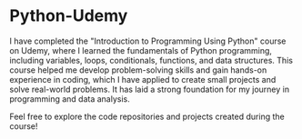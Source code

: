 # Python-Udemy

I have completed the "Introduction to Programming Using Python" course on Udemy, where I learned the fundamentals of Python programming, including variables, loops, conditionals, functions, and data structures. This course helped me develop problem-solving skills and gain hands-on experience in coding, which I have applied to create small projects and solve real-world problems. It has laid a strong foundation for my journey in programming and data analysis.

Feel free to explore the code repositories and projects created during the course!
